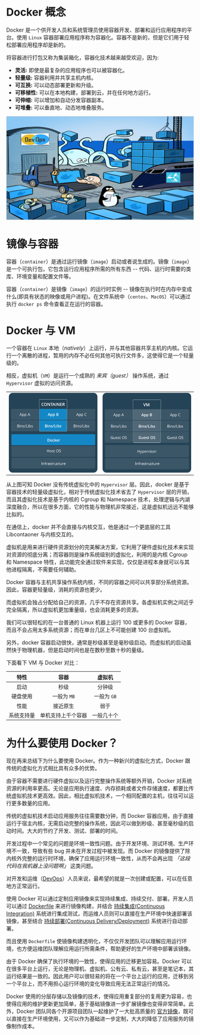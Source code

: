 # Docker 概念

Docker 是一个供开发人员和系统管理员使用容器开发、部署和运行应用程序的平台。使用 `Linux` 容器部署应用程序称为容器化。容器不是新的，但是它们用于轻松部署应用程序却是新的。

将容器进行打包又称为集装箱化，容器化技术越来越受欢迎，因为:

- **灵活:** 即使是最复杂的应用程序也可以被容器化。
- **轻量级:** 容器利用并共享主机内核。
- **可互换:** 可以动态部署更新和升级。
- **可移植性:** 可以在本地构建，部署到云，并在任何地方运行。
- **可伸缩:** 可以增加和自动分发容器副本。
- **可堆叠:** 可以垂直地、动态地堆叠服务。

![laurel-docker-containers](_images/orientation/laurel-docker-containers.png)

# 镜像与容器

<!--sec data-title="镜像" data-id="section0" data-show=true ces-->
容器（`container`）是通过运行镜像（`image`）启动或者说生成的。镜像（`image`）是一个可执行包，它包含运行应用程序所需的所有东西 -- 代码、运行时需要的类库、环境变量和配置文件等。
<!--endsec-->

<!--sec data-title="容器" data-id="section1" data-show=true ces-->
容器（`container`）是镜像（`image`）的运行时实例 -- 镜像在执行时在内存中变成什么(即具有状态的映像或用户进程)。在文件系统中（`centos`、`MacOS`）可以通过执行 `docker ps` 命令查看正在运行的容器。
<!--endsec-->

# Docker 与 VM

一个容器在 `Linux` 本地（*natively*）上运行，并与其他容器共享主机的内核。它运行一个离散的进程，暂用的内存不必任何其他可执行文件多，这使得它是一个轻量级的。

相反，虚拟机（`VM`）是运行一个成熟的 *来宾（guest）* 操作系统，通过 `Hypervisor` 虚拟的访问资源。

<table>
  <tbody>
    <tr>
      <td><img src="./images/orientation/Container.png" alt="Container stack example"></td>
      <td><img src="./images/orientation/VM.png" alt="Virtual machine stack example"></td>
    </tr>
  </tbody>
</table>

从上图可知 Docker 没有传统虚拟化中的 `Hypervisor` 层。因此，docker 是基于容器技术的轻量级虚拟化，相对于传统虚拟化技术省去了 `Hypervisor` 层的开销，而且其虚拟化技术是基于内核的 Cgroup 和 Namespace 技术，处理逻辑与内湖深度融合，所以在很多方面，它的性能与物理机非常接近，这是虚拟机远远不能够比拟的。

在通信上，docker 并不会直接与内核交互，他是通过一个更底层的工具 Libcontaoner 与内核交互的。

虚拟机是用来进行硬件资源划分的完美解决方案，它利用了硬件虚拟化技术来实现对资源的彻底分离；而容器则是操作系统级别的虚拟化，利用的是内核 Cgroup 和 Namespace 特性，此功能完全通过软件来实现，仅仅是进程本身就可以与其他进程隔离，不需要任何辅助。

Docker 容器与主机共享操作系统内核，不同的容器之间可以共享部分系统资源。因此，容器更轻量级，消耗的资源也更少。

而虚拟机会独占分配给自己的资源，几乎不存在资源共享。各虚拟机实例之间近乎完全隔离，所以虚拟机更加重量级，也会消耗更多的资源。

我们可以很轻松的在一台普通的 Linux 机器上运行 100 或更多的 Docker 容器，而且不会占用太多系统资源；而在单台几区上不可能创建 100 台虚拟机。

另外，docker 容器启动很快，通常是秒级甚至是毫秒级启动。而虚拟机的启动虽然快于物理机器，但是启动时间也是在数秒至数十秒的量级。

下面看下 VM 与 Docker 对比：

|   特性      |   容器      |   虚拟机     |
| :--------: | :--------: | :----------: |
| 启动       | 秒级       | 分钟级       |
| 硬盘使用   | 一般为 `MB`| 一般为 `GB`  |
| 性能       | 接近原生   | 弱于         |
| 系统支持量 | 单机支持上千个容器 | 一般几十个 |


# 为什么要使用 Docker？

现在再来总结下为什么要使用 Docker。作为一种新兴的虚拟化方式，Docker 跟传统的虚拟化方式相比具有众多的优势。

<!--sec data-title="更高效的利用系统资源" data-id="section3" data-show=true ces-->
由于容器不需要进行硬件虚拟以及运行完整操作系统等额外开销，Docker 对系统资源的利用率更高。无论是应用执行速度、内存损耗或者文件存储速度，都要比传统虚拟机技术更高效。因此，相比虚拟机技术，一个相同配置的主机，往往可以运行更多数量的应用。
<!--endsec-->

<!--sec data-title="更快速的启动时间" data-id="section4" data-show=true ces-->
传统的虚拟机技术启动应用服务往往需要数分钟，而 Docker 容器应用，由于直接运行于宿主内核，无需启动完整的操作系统，因此可以做到秒级、甚至毫秒级的启动时间。大大的节约了开发、测试、部署的时间。
<!--endsec-->

<!--sec data-title="一致的运行环境" data-id="section5" data-show=true ces-->
开发过程中一个常见的问题是环境一致性问题。由于开发环境、测试环境、生产环境不一致，导致有些 bug 并未在开发过程中被发现。而 Docker 的镜像提供了除内核外完整的运行时环境，确保了应用运行环境一致性，从而不会再出现 *「这段代码在我机器上没问题啊」* 这类问题。
<!--endsec-->

<!--sec data-title="持续交付和部署" data-id="section6" data-show=true ces-->
对开发和运维（[DevOps](https://zh.wikipedia.org/wiki/DevOps)）人员来说，最希望的就是一次创建或配置，可以在任意地方正常运行。

使用 Docker 可以通过定制应用镜像来实现持续集成、持续交付、部署。开发人员可以通过 [Dockerfile](../image/dockerfile/) 来进行镜像构建，并结合 [持续集成(Continuous Integration)](https://en.wikipedia.org/wiki/Continuous_integration) 系统进行集成测试，而运维人员则可以直接在生产环境中快速部署该镜像，甚至结合 [持续部署(Continuous Delivery/Deployment)](https://en.wikipedia.org/wiki/Continuous_delivery) 系统进行自动部署。

而且使用 `Dockerfile` 使镜像构建透明化，不仅仅开发团队可以理解应用运行环境，也方便运维团队理解应用运行所需条件，帮助更好的生产环境中部署该镜像。
<!--endsec-->

<!--sec data-title="更轻松的迁移" data-id="section7" data-show=true ces-->
由于 Docker 确保了执行环境的一致性，使得应用的迁移更加容易。Docker 可以在很多平台上运行，无论是物理机、虚拟机、公有云、私有云，甚至是笔记本，其运行结果是一致的。因此用户可以很轻易的将在一个平台上运行的应用，迁移到另一个平台上，而不用担心运行环境的变化导致应用无法正常运行的情况。
<!--endsec-->

<!--sec data-title="更轻松的维护和扩展" data-id="section8" data-show=true ces-->
Docker 使用的分层存储以及镜像的技术，使得应用重复部分的复用更为容易，也使得应用的维护更新更加简单，基于基础镜像进一步扩展镜像也变得非常简单。此外，Docker 团队同各个开源项目团队一起维护了一大批高质量的 [官方镜像](https://store.docker.com/search?q=&source=verified&type=image)，既可以直接在生产环境使用，又可以作为基础进一步定制，大大的降低了应用服务的镜像制作成本。
<!--endsec-->
